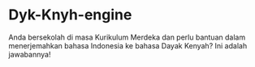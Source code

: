 # Dyk-Knyh-engine
Anda bersekolah di masa Kurikulum Merdeka dan perlu bantuan dalam menerjemahkan bahasa Indonesia ke bahasa Dayak Kenyah? Ini adalah jawabannya!

